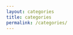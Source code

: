 ```yaml
---
layout: categories
title: categories
permalink: /categories/
---
```

<!--- Author: Myungsik Kim --->